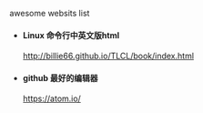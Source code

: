 awesome websits list

- ####  Linux 命令行中英文版html
    http://billie66.github.io/TLCL/book/index.html

- #### github 最好的编辑器
    https://atom.io/
